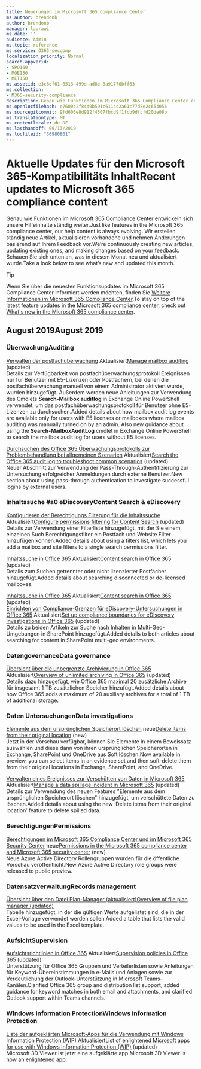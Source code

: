 ```yaml
---
title: Neuerungen im Microsoft 365 Compliance Center
ms.author: brendonb
author: brendonb
manager: laurawi
ms.date: ''
audience: Admin
ms.topic: reference
ms.service: O365-seccomp
localization_priority: Normal
search.appverid:
- SPO160
- MOE150
- MET150
ms.assetid: e3c6df61-8513-499d-ad8e-8a91770bff63
ms.collection:
- M365-security-compliance
description: Genau wie Funktionen im Microsoft 365 Compliance Center entwickeln sich unsere Hilfeinhalte ständig weiter. Wir erstellen ständig neue Artikel, aktualisieren vorhandene und nehmen Änderungen basierend auf Ihrem Feedback vor. Finden Sie heraus, was in diesem Monat neu und aktualisiert wurde.
ms.openlocfilehash: e7600c2f84d0b591c6114c2a61c77d8e2c664056
ms.sourcegitcommit: 9fd606e8d912f4507fbcd9f1fcb9dfcfd20de08b
ms.translationtype: MT
ms.contentlocale: de-DE
ms.lasthandoff: 09/13/2019
ms.locfileid: "36980801"
---
```

# <a name="recent-updates-to-microsoft-365-compliance-content"></a><span data-ttu-id="077c5-105">Aktuelle Updates für den Microsoft 365-Kompatibilitäts Inhalt</span><span class="sxs-lookup"><span data-stu-id="077c5-105">Recent updates to Microsoft 365 compliance content</span></span>

<span data-ttu-id="077c5-106">Genau wie Funktionen im Microsoft 365 Compliance Center entwickeln sich unsere Hilfeinhalte ständig weiter.</span><span class="sxs-lookup"><span data-stu-id="077c5-106">Just like features in the Microsoft 365 compliance center, our help content is always evolving.</span></span> <span data-ttu-id="077c5-107">Wir erstellen ständig neue Artikel, aktualisieren vorhandene und nehmen Änderungen basierend auf Ihrem Feedback vor.</span><span class="sxs-lookup"><span data-stu-id="077c5-107">We’re continuously creating new articles, updating existing ones, and making changes based on your feedback.</span></span> <span data-ttu-id="077c5-108">Schauen Sie sich unten an, was in diesem Monat neu und aktualisiert wurde.</span><span class="sxs-lookup"><span data-stu-id="077c5-108">Take a look below to see what’s new and updated this month.</span></span>

> [!TIP]
> <span data-ttu-id="077c5-109">Wenn Sie über die neuesten Funktionsupdates im Microsoft 365 Compliance Center informiert werden möchten, finden Sie [Weitere Informationen im Microsoft 365 Compliance Center](whats-new.md).</span><span class="sxs-lookup"><span data-stu-id="077c5-109">To stay on top of the latest feature updates in the Microsoft 365 compliance center, check out [What's new in the Microsoft 365 compliance center](whats-new.md).</span></span>

## <a name="august-2019"></a><span data-ttu-id="077c5-110">August 2019</span><span class="sxs-lookup"><span data-stu-id="077c5-110">August 2019</span></span>

### <a name="auditing"></a><span data-ttu-id="077c5-111">Überwachung</span><span class="sxs-lookup"><span data-stu-id="077c5-111">Auditing</span></span>

<span data-ttu-id="077c5-112">[Verwalten der postfachüberwachung](enable-mailbox-auditing.md#more-information) Aktualisiert</span><span class="sxs-lookup"><span data-stu-id="077c5-112">[Manage mailbox auditing](enable-mailbox-auditing.md#more-information) (updated)</span></span><br><span data-ttu-id="077c5-113">Details zur Verfügbarkeit von postfachüberwachungsprotokoll Ereignissen nur für Benutzer mit E5-Lizenzen oder Postfächern, bei denen die postfachüberwachung manuell von einem Administrator aktiviert wurde, wurden hinzugefügt. Außerdem werden neue Anleitungen zur Verwendung des Cmdlets **Search-Mailbox auditlog** in Exchange Online PowerShell verwendet, um das postfachüberwachungsprotokoll für Benutzer ohne E5-Lizenzen zu durchsuchen.</span><span class="sxs-lookup"><span data-stu-id="077c5-113">Added details about how mailbox audit log events are available only for users with E5 licenses or mailboxes where mailbox auditing was manually turned on by an admin. Also new guidance about using the **Search-MailboxAuditLog** cmdlet in Exchange Online PowerShell to search the mailbox audit log for users without E5 licenses.</span></span>

<span data-ttu-id="077c5-114">[Durchsuchen des Office 365 Überwachungsprotokolls zur Problembehandlung bei allgemeinen Szenarien](auditing-troubleshooting-scenarios.md#investigate-why-there-was-a-successful-login-by-a-user-outside-your-organization) Aktualisiert</span><span class="sxs-lookup"><span data-stu-id="077c5-114">[Search the Office 365 audit log to troubleshoot common scenarios](auditing-troubleshooting-scenarios.md#investigate-why-there-was-a-successful-login-by-a-user-outside-your-organization) (updated)</span></span><br><span data-ttu-id="077c5-115">Neuer Abschnitt zur Verwendung der Pass-Through-Authentifizierung zur Untersuchung erfolgreicher Anmeldungen durch externe Benutzer.</span><span class="sxs-lookup"><span data-stu-id="077c5-115">New section about using pass-through authentication to investigate successful logins by external users.</span></span>

### <a name="content-search--ediscovery"></a><span data-ttu-id="077c5-116">Inhaltssuche #a0 eDiscovery</span><span class="sxs-lookup"><span data-stu-id="077c5-116">Content Search & eDiscovery</span></span>

<span data-ttu-id="077c5-117">[Konfigurieren der Berechtigungs Filterung für die Inhaltssuche](permissions-filtering-for-content-search.md#using-a-filters-list-to-combine-filter-types) Aktualisiert</span><span class="sxs-lookup"><span data-stu-id="077c5-117">[Configure permissions filtering for Content Search](permissions-filtering-for-content-search.md#using-a-filters-list-to-combine-filter-types) (updated)</span></span><br><span data-ttu-id="077c5-118">Details zur Verwendung einer Filterliste hinzugefügt, mit der Sie einem einzelnen Such Berechtigungsfilter ein Postfach und Website Filter hinzufügen können.</span><span class="sxs-lookup"><span data-stu-id="077c5-118">Added details about using a filters list, which lets you add a mailbox and site filters to a single search permissions filter.</span></span>

<span data-ttu-id="077c5-119">[Inhaltssuche in Office 365](content-search.md#searching-disconnected-or-de-licensed-mailboxes) Aktualisiert</span><span class="sxs-lookup"><span data-stu-id="077c5-119">[Content search in Office 365](content-search.md#searching-disconnected-or-de-licensed-mailboxes) (updated)</span></span><br><span data-ttu-id="077c5-120">Details zum Suchen getrennter oder nicht lizenzierter Postfächer hinzugefügt.</span><span class="sxs-lookup"><span data-stu-id="077c5-120">Added details about searching disconnected or de-licensed mailboxes.</span></span>

<span data-ttu-id="077c5-121">[Inhaltssuche in Office 365](content-search.md#searching-for-content-in-a-sharepoint-multi-geo-environment) Aktualisiert</span><span class="sxs-lookup"><span data-stu-id="077c5-121">[Content search in Office 365](content-search.md#searching-for-content-in-a-sharepoint-multi-geo-environment) (updated)</span></span><br>
<span data-ttu-id="077c5-122">[Einrichten von Compliance-Grenzen für eDiscovery-Untersuchungen in Office 365](set-up-compliance-boundaries.md#searching-and-exporting-content-in-multi-geo-environments) Aktualisiert</span><span class="sxs-lookup"><span data-stu-id="077c5-122">[Set up compliance boundaries for eDiscovery investigations in Office 365](set-up-compliance-boundaries.md#searching-and-exporting-content-in-multi-geo-environments) (updated)</span></span><br><span data-ttu-id="077c5-123">Details zu beiden Artikeln zur Suche nach Inhalten in Multi-Geo-Umgebungen in SharePoint hinzugefügt.</span><span class="sxs-lookup"><span data-stu-id="077c5-123">Added details to both articles about searching for content in SharePoint multi-geo environments.</span></span>

### <a name="data-governance"></a><span data-ttu-id="077c5-124">Datengovernance</span><span class="sxs-lookup"><span data-stu-id="077c5-124">Data governance</span></span>

<span data-ttu-id="077c5-125">[Übersicht über die unbegrenzte Archivierung in Office 365](unlimited-archiving.md#how-auto-expanding-archiving-works) Aktualisiert</span><span class="sxs-lookup"><span data-stu-id="077c5-125">[Overview of unlimited archiving in Office 365](unlimited-archiving.md#how-auto-expanding-archiving-works) (updated)</span></span><br><span data-ttu-id="077c5-126">Details dazu hinzugefügt, wie Office 365 maximal 20 zusätzliche Archive für insgesamt 1 TB zusätzlichen Speicher hinzufügt.</span><span class="sxs-lookup"><span data-stu-id="077c5-126">Added details about how Office 365 adds a maximum of 20 auxiliary archives for a total of 1 TB of additional storage.</span></span>

### <a name="data-investigations"></a><span data-ttu-id="077c5-127">Daten Untersuchungen</span><span class="sxs-lookup"><span data-stu-id="077c5-127">Data investigations</span></span>

<span data-ttu-id="077c5-128">[Elemente aus dem ursprünglichen Speicherort löschen](datainvestigations/delete-items-from-original-locations.md) neue</span><span class="sxs-lookup"><span data-stu-id="077c5-128">[Delete items from their original location](datainvestigations/delete-items-from-original-locations.md) (new)</span></span><br><span data-ttu-id="077c5-129">Jetzt in der Vorschau verfügbar, können Sie Elemente in einem Beweissatz auswählen und diese dann von ihren ursprünglichen Speicherorten in Exchange, SharePoint und OneDrive aus Soft löschen.</span><span class="sxs-lookup"><span data-stu-id="077c5-129">Now available in preview, you can select items in an evidence set and then soft-delete them from their original locations in Exchange, SharePoint, and OneDrive.</span></span>

<span data-ttu-id="077c5-130">[Verwalten eines Ereignisses zur Verschütten von Daten in Microsoft 365](datainvestigations/manage-data-spillage-incidents.md#step-4-delete-the-spilled-data) Aktualisiert</span><span class="sxs-lookup"><span data-stu-id="077c5-130">[Manage a data spillage incident in Microsoft 365](datainvestigations/manage-data-spillage-incidents.md#step-4-delete-the-spilled-data) (updated)</span></span><br><span data-ttu-id="077c5-131">Details zur Verwendung des neuen Features "Elemente aus dem ursprünglichen Speicherort löschen" hinzugefügt, um verschüttete Daten zu löschen.</span><span class="sxs-lookup"><span data-stu-id="077c5-131">Added details about using the new ‘Delete items from their original location’ feature to delete spilled data.</span></span>

### <a name="permissions"></a><span data-ttu-id="077c5-132">Berechtigungen</span><span class="sxs-lookup"><span data-stu-id="077c5-132">Permissions</span></span>

<span data-ttu-id="077c5-133">[Berechtigungen im Microsoft 365 Compliance Center und im Microsoft 365 Security Center](permissions-microsoft-365-compliance-security.md) neue</span><span class="sxs-lookup"><span data-stu-id="077c5-133">[Permissions in the Microsoft 365 compliance center and Microsoft 365 security center](permissions-microsoft-365-compliance-security.md) (new)</span></span><br><span data-ttu-id="077c5-134">Neue Azure Active Directory Rollengruppen wurden für die öffentliche Vorschau veröffentlicht.</span><span class="sxs-lookup"><span data-stu-id="077c5-134">New Azure Active Directory role groups were released to public preview.</span></span>

### <a name="records-management"></a><span data-ttu-id="077c5-135">Datensatzverwaltung</span><span class="sxs-lookup"><span data-stu-id="077c5-135">Records management</span></span>

[<span data-ttu-id="077c5-136">Übersicht über den Datei Plan-Manager (aktualisiert)</span><span class="sxs-lookup"><span data-stu-id="077c5-136">Overview of file plan manager (updated)</span></span>](file-plan-manager.md#export-all-existing-retention-labels-to-analyze-andor-perform-offline-reviews)<br><span data-ttu-id="077c5-137">Tabelle hinzugefügt, in der die gültigen Werte aufgelistet sind, die in der Excel-Vorlage verwendet werden sollen.</span><span class="sxs-lookup"><span data-stu-id="077c5-137">Added a table that lists the valid values to be used in the Excel template.</span></span>

### <a name="supervision"></a><span data-ttu-id="077c5-138">Aufsicht</span><span class="sxs-lookup"><span data-stu-id="077c5-138">Supervision</span></span>

<span data-ttu-id="077c5-139">[Aufsichtsrichtlinien in Office 365](supervision-policies.md) Aktualisiert</span><span class="sxs-lookup"><span data-stu-id="077c5-139">[Supervision policies in Office 365](supervision-policies.md) (updated)</span></span><br><span data-ttu-id="077c5-140">Unterstützung für Office 365 Gruppen und Verteilerlisten sowie Anleitungen für Keyword-Übereinstimmungen in e-Mails und Anlagen sowie zur Verdeutlichung der Outlook-Unterstützung in Microsoft Teams-Kanälen.</span><span class="sxs-lookup"><span data-stu-id="077c5-140">Clarified Office 365 group and distribution list support, added guidance for keyword matches in both email and attachments, and clarified Outlook support within Teams channels.</span></span>

### <a name="windows-information-protection"></a><span data-ttu-id="077c5-141">Windows Information Protection</span><span class="sxs-lookup"><span data-stu-id="077c5-141">Windows Information Protection</span></span>

<span data-ttu-id="077c5-142">[Liste der aufgeklärten Microsoft-Apps für die Verwendung mit Windows Information Protection (WIP)](https://docs.microsoft.com/windows/security/information-protection/windows-information-protection/enlightened-microsoft-apps-and-wip) Aktualisiert</span><span class="sxs-lookup"><span data-stu-id="077c5-142">[List of enlightened Microsoft apps for use with Windows Information Protection (WIP)](https://docs.microsoft.com/windows/security/information-protection/windows-information-protection/enlightened-microsoft-apps-and-wip) (updated)</span></span> <br><span data-ttu-id="077c5-143">Microsoft 3D Viewer ist jetzt eine aufgeklärte app.</span><span class="sxs-lookup"><span data-stu-id="077c5-143">Microsoft 3D Viewer is now an enlightened app.</span></span>
